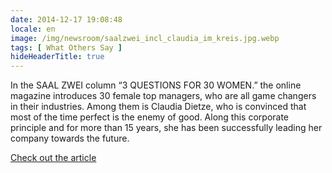 ```yaml
---
date: 2014-12-17 19:08:48
locale: en
image: /img/newsroom/saalzwei_incl_claudia_im_kreis.jpg.webp
tags: [ What Others Say ]
hideHeaderTitle: true
---
```


In the SAAL ZWEI column “3 QUESTIONS FOR 30 WOMEN.” the online magazine introduces 30 female top managers, who are all game changers in their industries. Among them is Claudia Dietze, who is convinced that most of the time perfect is the enemy of good. Along this corporate principle and for more than 15 years, she has been successfully leading her company towards the future.

[Check out the article](http://www.saalzwei.de/management-kolumne/artikel/?tx_ttnews%5Btt_news%5D=617&cHash=936adb78614f25c563d5d35215e492f9)